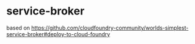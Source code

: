 # service-broker

based on https://github.com/cloudfoundry-community/worlds-simplest-service-broker#deploy-to-cloud-foundry
